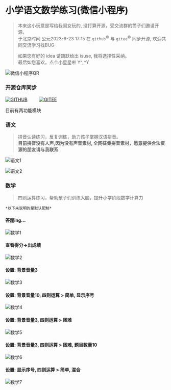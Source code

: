 # 小学语文数学练习(微信小程序)
> 本来这小玩意是写给我闺女玩的, 没打算开源，受交流群的筒子们邀请开源，  
> 于北京时间 公元2023-9-23 17:15 在 `github`<sup>&copy;</sup> 与 `gitee`<sup>&copy;</sup> 同步开源, 欢迎共同交流学习找BUG  
> 
> 如果您有好的 idea 请踊跃给出 isuse, 我将选择性采纳。  
> 最后如您喜欢，点个小星星啦 Y^_^Y
> 

![微信小程序QR](./md/qr.jpg)  

### 开源仓库同步

 [![GITHUB](./md/github.svg)](https://github.com/toviLau/yuwen) 　　
 [![GITEE](./md/gitee.svg)](https://gitee.com/tovilau/yuwen)

目前有两功能模块 

### 语文
> 拼音认读练习，反复训练，助力孩子掌握汉语拼音。  
> **目前拼音没有人声,因为没有声音素材, 全网征集拼音素材，愿意提供合法资源的朋友请与我联系**  

![语文1](./md/yw1.png) 

![语文2](./md/yw2.png) 
 
### 数学 
> 四则运算练习，帮助孩子们训练大脑，提升小学阶段数学计算力  

`*以下未说明的是默认配制*`

#### 答题ing...  
![数学1](./md/sx1.png)  

#### 查看得分->出成绩  
![数学2](./md/sx2.png)  

#### 设置: 背景音量3  
![数学3](./md/sx3.png)  

#### 设置: 背景音量10, 四则运算 > 简单, 显示序号  
![数学4](./md/sx4.png)  

#### 设置: 背景音量3, 四则运算 > 困难  
![数学5](./md/sx5.png)  

#### 设置: 背景音量3, 四则运算 > 困难, 题目数量10  
![数学6](./md/sx6.png)  

#### 设置: 显示序号, 四则运算 > 简单, 混合  
![数学7](./md/sx7.png)  
